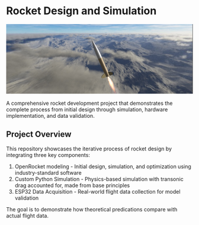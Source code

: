 # Rocket Design and Simulation

![alt text](images/image.png)

A comprehensive rocket development project that demonstrates the complete process from initial design through simulation, hardware implementation, and data validation.

## Project Overview

This repository showcases the iterative process of rocket design by integrating three key components:

1. OpenRocket modeling - Initial design, simulation, and optimization using industry-standard software
2. Custom Python Simulation - Physics-based simulation with transonic drag accounted for, made from base principles
3. ESP32 Data Acquisition - Real-world flight data collection for model validation

The goal is to demonstrate how theoretical predications compare with actual flight data.
